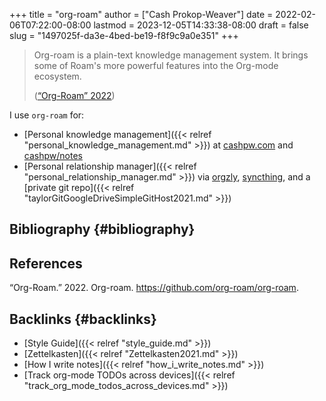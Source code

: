 +++
title = "org-roam"
author = ["Cash Prokop-Weaver"]
date = 2022-02-06T07:22:00-08:00
lastmod = 2023-12-05T14:33:38-08:00
draft = false
slug = "1497025f-da3e-4bed-be19-f8f9c9a0e351"
+++

> Org-roam is a plain-text knowledge management system. It brings some of Roam's more powerful features into the Org-mode ecosystem.
>
> (<a href="#citeproc_bib_item_1">“Org-Roam” 2022</a>)

I use `org-roam` for:

-   [Personal knowledge management]({{< relref "personal_knowledge_management.md" >}}) at [cashpw.com](https://cashpw.com) and [cashpw/notes](https://github.com/cashpw/notes)
-   [Personal relationship manager]({{< relref "personal_relationship_manager.md" >}}) via [orgzly](https://www.orgzly.com/), [syncthing](https://syncthing.net/), and a [private git repo]({{< relref "taylorGitGoogleDriveSimpleGitHost2021.md" >}})


## Bibliography {#bibliography}

## References

<style>.csl-entry{text-indent: -1.5em; margin-left: 1.5em;}</style><div class="csl-bib-body">
  <div class="csl-entry"><a id="citeproc_bib_item_1"></a>“Org-Roam.” 2022. Org-roam. <a href="https://github.com/org-roam/org-roam">https://github.com/org-roam/org-roam</a>.</div>
</div>


## Backlinks {#backlinks}

-   [Style Guide]({{< relref "style_guide.md" >}})
-   [Zettelkasten]({{< relref "Zettelkasten2021.md" >}})
-   [How I write notes]({{< relref "how_i_write_notes.md" >}})
-   [Track org-mode TODOs across devices]({{< relref "track_org_mode_todos_across_devices.md" >}})
